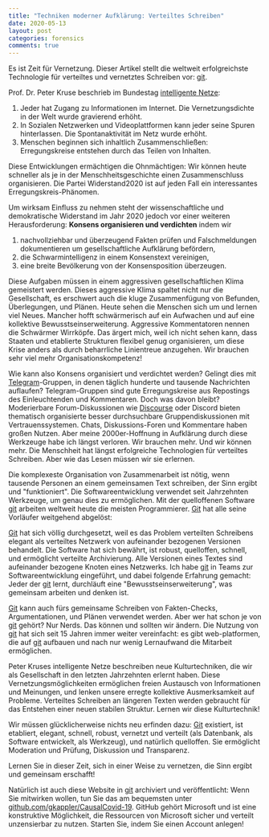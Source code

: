 ```yaml
---
title: "Techniken moderner Aufklärung: Verteiltes Schreiben"
date: 2020-05-13
layout: post
categories: forensics
comments: true
---
```


Es ist Zeit für Vernetzung.
Dieser Artikel stellt die weltweit erfolgreichste Technologie für verteiltes und vernetztes Schreiben vor: [git](https://git-scm.org).

Prof. Dr. Peter Kruse beschrieb im Bundestag [intelligente Netze](https://www.youtube.com/watch?v=e_94-CH6h-o):
1. Jeder hat Zugang zu Informationen im Internet. Die Vernetzungsdichte in der Welt wurde gravierend erhöht.
2. In Sozialen Netzwerken und Videoplattformen kann jeder seine Spuren hinterlassen. Die Spontanaktivität im Netz wurde erhöht.
3. Menschen beginnen sich inhaltlich Zusammenschließen: Erregungskreise entstehen durch das Teilen von Inhalten.

Diese Entwicklungen ermächtigen die Ohnmächtigen:
Wir können heute schneller als je in der Menschheitsgeschichte einen Zusammenschluss organisieren.
Die Partei Widerstand2020 ist auf jeden Fall ein interessantes Erregungskreis-Phänomen.

Um wirksam Einfluss zu nehmen steht der wissenschaftliche und demokratische Widerstand im Jahr 2020 jedoch vor einer weiteren Herausforderung:
**Konsens organisieren und verdichten** indem wir
1. nachvollziehbar und überzeugend Fakten prüfen und Falschmeldungen dokumentieren um gesellschaftliche Aufklärung befördern,
2. die Schwarmintelligenz in einem Konsenstext vereinigen,
3. eine breite Bevölkerung von der Konsensposition überzeugen.

Diese Aufgaben müssen in einem aggressiven gesellschaftlichen Klima gemeistert werden.
Dieses aggressive Klima spaltet nicht nur die Gesellschaft, es erschwert auch die kluge Zusammenfügung von Befunden, Überlegungen, und Plänen.
Heute sehen die Menschen sich um und lernen viel Neues.
Mancher hofft schwärmerisch auf ein Aufwachen und auf eine kollektive Bewusstseinserweiterung.
Aggressive Kommentatoren nennen die Schwärmer Wirrköpfe.
Das ärgert mich, weil ich nicht sehen kann, dass Staaten und etablierte Strukturen flexibel genug organisieren, um diese Krise anders als durch beharrliche Linientreue anzugehen.
Wir brauchen sehr viel mehr Organisationskompetenz!

Wie kann also Konsens organisiert und verdichtet werden?
Gelingt dies mit [Telegram](https://telegram.org/)-Gruppen, in denen täglich hunderte und tausende Nachrichten auflaufen?
Telegram-Gruppen sind gute Erregungskreise aus Repostings des Einleuchtenden und Kommentaren.
Doch was davon bleibt?
Moderierbare Forum-Diskussionen wie [Discourse](https://www.discourse.org/) oder Discord bieten thematisch organisierte besser durchsuchbare Gruppendiskussionen mit Vertrauenssystemen.
Chats, Diskussions-Foren und Kommentare haben großen Nutzen.
Aber meine 2000er-Hoffnung in Aufklärung durch diese Werkzeuge habe ich längst verloren.
Wir brauchen mehr. 
Und wir können mehr.
Die Menschheit hat längst erfolgreiche Technologien für verteiltes Schreiben.
Aber wie das Lesen müssen wir sie erlernen.



Die komplexeste Organisation von Zusammenarbeit ist nötig, wenn tausende Personen an einem gemeinsamen Text schreiben, der Sinn ergibt und "funktioniert".
Die Softwareentwicklung verwendet seit Jahrzehnten Werkzeuge, um genau dies zu ermöglichen.
Mit der quelloffenen Software [git](https://git-scm.org) arbeiten weltweit heute die meisten Programmierer.
[Git](Https://Git-Scm.Org) hat alle seine Vorläufer weitgehend abgelöst:
<script type="text/javascript" src="https://ssl.gstatic.com/trends_nrtr/2213_RC01/embed_loader.js"></script> <script type="text/javascript"> trends.embed.renderExploreWidget("TIMESERIES", {"comparisonItem":[{"keyword":"git","geo":"","time":"all"},{"keyword":"svn","geo":"","time":"all"},{"keyword":"clearcase","geo":"","time":"all"},{"keyword":"perforce","geo":"","time":"all"},{"keyword":"/m/09d6g","geo":"","time":"all"}],"category":0,"property":""}, {"exploreQuery":"date=all&q=git,svn,clearcase,perforce,%2Fm%2F09d6g","guestPath":"https://trends.google.de:443/trends/embed/"}); </script> 
[Git](Https://Git-Scm.Org) hat sich völlig durchgesetzt, weil es das Problem verteilten Schreibens elegant als verteiltes Netzwerk von aufeinander bezogenen Versionen behandelt.
Die Software hat sich bewährt, ist robust, quelloffen, schnell, und ermöglicht verteilte Archivierung.
Alle Versionen eines Textes sind aufeinander bezogene Knoten eines Netzwerks.
Ich habe [git](https://git-scm.org) in Teams zur Softwareentwicklung eingeführt, und dabei folgende Erfahrung gemacht:
Jeder der [git](https://git-scm.org) lernt, durchläuft eine "Bewusstseinserweiterung", was gemeinsam arbeiten und denken ist.

[Git](Https://Git-Scm.Org) kann auch fürs gemeinsame Schreiben von Fakten-Checks, Argumentationen, und Plänen verwendet werden.
Aber wer hat schon je von [git](https://git-scm.org) gehört? 
Nur Nerds.
Das können und sollten wir ändern.
Die Nutzung von [git](https://git-scm.org) hat sich seit 15 Jahren immer weiter vereinfacht:
es gibt web-platformen, die auf [git](https://git-scm.org) aufbauen und nach nur wenig Lernaufwand die Mitarbeit ermöglichen.

Peter Kruses intelligente Netze beschreiben neue Kulturtechniken, die wir als Gesellschaft in den letzten Jahrzehnten erlernt haben.
Diese Vernetzungsmöglichkeiten ermöglichen freien Austausch von Informationen und Meinungen, und lenken unsere erregte kollektive Ausmerksamkeit auf Probleme.
Verteiltes Schreiben an längeren Texten werden gebraucht für das Entstehen einer neuen stabilen Struktur.
Lernen wir diese Kulturtechnik! 

Wir müssen glücklicherweise nichts neu erfinden dazu:
[Git](Https://Git-Scm.Org) existiert, ist etabliert, elegant, schnell, robust, vernetzt und verteilt (als Datenbank, als Software entwickelt, als Werkzeug), und natürlich quelloffen.
Sie ermöglicht Moderation und Prüfung, Diskussion und Transparenz.

Lernen Sie in dieser Zeit, sich in einer Weise zu vernetzen, die Sinn ergibt und gemeinsam erschafft!

Natürlich ist auch diese Website in [git](https://git-scm.org) archiviert und veröffentlicht: 
Wenn Sie mitwirken wollen, tun Sie das am bequemsten unter [github.com/gkappler/CausalCovid-19](https://github.com/gkappler/CausalCovid-19).
GitHub gehört Microsoft und ist eine konstruktive Möglichkeit, die Ressourcen von Microsoft sicher und verteilt unzensierbar zu nutzen.
Starten Sie, indem Sie einen Account anlegen!

